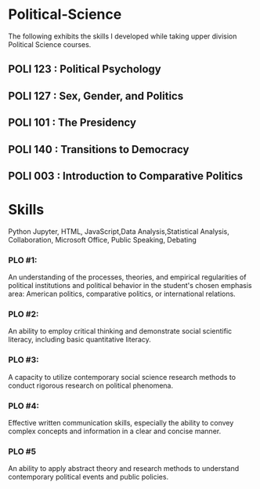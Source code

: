 # Political-Science
The following exhibits the skills I developed while taking upper division Political Science courses. 
## POLI 123 : Political Psychology 
## POLI 127 : Sex, Gender, and Politics
## POLI 101 : The Presidency
## POLI 140 : Transitions to Democracy 
## POLI 003 : Introduction to Comparative Politics

# Skills 
Python Jupyter, HTML, JavaScript,Data Analysis,Statistical Analysis, Collaboration, Microsoft Office, Public Speaking, Debating

### PLO #1:
An understanding of the processes, theories, and empirical regularities of political
institutions and political behavior in the student's chosen emphasis area: American politics,
comparative politics, or international relations.

### PLO #2:
An ability to employ critical thinking and demonstrate social scientific literacy, including
basic quantitative literacy.


### PLO #3:
A capacity to utilize contemporary social science research methods to conduct rigorous
research on political phenomena.

### PLO #4:
Effective written communication skills, especially the ability to convey complex concepts
and information in a clear and concise manner.

### PLO #5
An ability to apply abstract theory and research methods to understand contemporary
political events and public policies.
